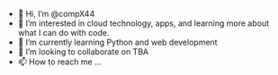 - 👋 Hi, I’m @compX44
- 👀 I’m interested in cloud technology, apps, and learning more about what I can do with code.
- 🌱 I’m currently learning Python and web development
- 💞️ I’m looking to collaborate on TBA
- 📫 How to reach me ...

<!---
compX44/compX44 is a ✨ special ✨ repository because its `README.md` (this file) appears on your GitHub profile.
You can click the Preview link to take a look at your changes.
--->
